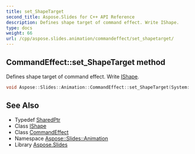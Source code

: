 ```yaml
---
title: set_ShapeTarget
second_title: Aspose.Slides for C++ API Reference
description: Defines shape target of command effect. Write IShape.
type: docs
weight: 66
url: /cpp/aspose.slides.animation/commandeffect/set_shapetarget/
---
```

## CommandEffect::set_ShapeTarget method


Defines shape target of command effect. Write [IShape](../../../aspose.slides/ishape/).

```cpp
void Aspose::Slides::Animation::CommandEffect::set_ShapeTarget(System::SharedPtr<IShape> value) override
```

## See Also

* Typedef [SharedPtr](../../../system/sharedptr/)
* Class [IShape](../../../aspose.slides/ishape/)
* Class [CommandEffect](../)
* Namespace [Aspose::Slides::Animation](../../)
* Library [Aspose.Slides](../../../)
